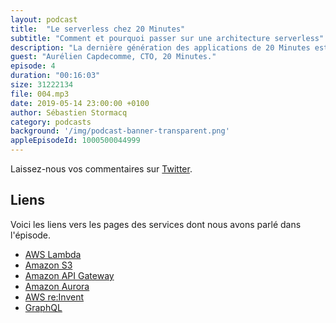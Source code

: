 ```yaml
---
layout: podcast
title:  "Le serverless chez 20 Minutes"
subtitle: "Comment et pourquoi passer sur une architecture serverless"
description: "La dernière génération des applications de 20 Minutes est entièrement basée sur du serverless (AWS Lambda, Amazon API Gateway, Amazon S3,...).  Découvrez pourquoi et comment ils ont adopté ce type d'architecture, leurs challenges et les bénéfices qu'ils en tirent."
guest: "Aurélien Capdecomme, CTO, 20 Minutes."
episode: 4
duration: "00:16:03"
size: 31222134
file: 004.mp3  
date: 2019-05-14 23:00:00 +0100
author: Sébastien Stormacq
category: podcasts
background: '/img/podcast-banner-transparent.png'
appleEpisodeId: 1000500044999
---
```


Laissez-nous vos commentaires sur [Twitter](https://twitter.com/sebsto).

## Liens

Voici les liens vers les pages des services dont nous avons parlé dans l'épisode.

- [AWS Lambda](https://aws.amazon.com/lambda/)
- [Amazon S3](https://aws.amazon.com/s3/)
- [Amazon API Gateway](https://aws.amazon.com/apigateway)
- [Amazon Aurora](https://aws.amazon.com/rds/aurora/)
- [AWS re:Invent](https://reinvent.awsevents.com/)
- [GraphQL](https://graphql.org/)